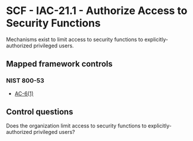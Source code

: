 # SCF - IAC-21.1 - Authorize Access to Security Functions
Mechanisms exist to limit access to security functions to explicitly-authorized privileged users.
## Mapped framework controls
### NIST 800-53
- [AC-6(1)](../nist80053/ac-6-1.md)
  
## Control questions
Does the organization limit access to security functions to explicitly-authorized privileged users?
  